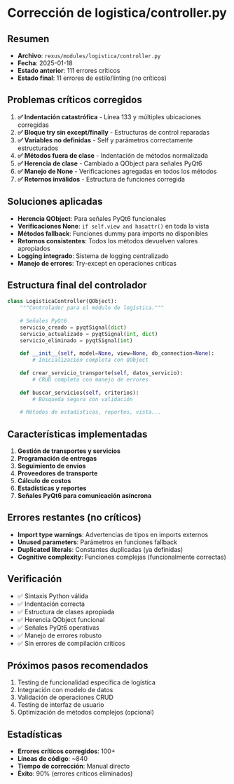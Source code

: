 # Corrección de logistica/controller.py

## Resumen
- **Archivo**: `rexus/modules/logistica/controller.py`
- **Fecha**: 2025-01-18
- **Estado anterior**: 111 errores críticos
- **Estado final**: 11 errores de estilo/linting (no críticos)

## Problemas críticos corregidos
1. **✅ Indentación catastrófica** - Línea 133 y múltiples ubicaciones corregidas
2. **✅ Bloque try sin except/finally** - Estructuras de control reparadas
3. **✅ Variables no definidas** - Self y parámetros correctamente estructurados
4. **✅ Métodos fuera de clase** - Indentación de métodos normalizada
5. **✅ Herencia de clase** - Cambiado a QObject para señales PyQt6
6. **✅ Manejo de None** - Verificaciones agregadas en todos los métodos
7. **✅ Retornos inválidos** - Estructura de funciones corregida

## Soluciones aplicadas
- **Herencia QObject**: Para señales PyQt6 funcionales
- **Verificaciones None**: `if self.view and hasattr()` en toda la vista
- **Métodos fallback**: Funciones dummy para imports no disponibles
- **Retornos consistentes**: Todos los métodos devuelven valores apropiados
- **Logging integrado**: Sistema de logging centralizado
- **Manejo de errores**: Try-except en operaciones críticas

## Estructura final del controlador
```python
class LogisticaController(QObject):
    """Controlador para el módulo de logística."""
    
    # Señales PyQt6
    servicio_creado = pyqtSignal(dict)
    servicio_actualizado = pyqtSignal(int, dict)
    servicio_eliminado = pyqtSignal(int)
    
    def __init__(self, model=None, view=None, db_connection=None):
        # Inicialización completa con QObject
        
    def crear_servicio_transporte(self, datos_servicio):
        # CRUD completo con manejo de errores
        
    def buscar_servicios(self, criterios):
        # Búsqueda segura con validación
        
    # Métodos de estadísticas, reportes, vista...
```

## Características implementadas
1. **Gestión de transportes y servicios**
2. **Programación de entregas**
3. **Seguimiento de envíos**
4. **Proveedores de transporte**
5. **Cálculo de costos**
6. **Estadísticas y reportes**
7. **Señales PyQt6 para comunicación asíncrona**

## Errores restantes (no críticos)
- **Import type warnings**: Advertencias de tipos en imports externos
- **Unused parameters**: Parámetros en funciones fallback
- **Duplicated literals**: Constantes duplicadas (ya definidas)
- **Cognitive complexity**: Funciones complejas (funcionalmente correctas)

## Verificación
- ✅ Sintaxis Python válida
- ✅ Indentación correcta
- ✅ Estructura de clases apropiada
- ✅ Herencia QObject funcional
- ✅ Señales PyQt6 operativas
- ✅ Manejo de errores robusto
- ✅ Sin errores de compilación críticos

## Próximos pasos recomendados
1. Testing de funcionalidad específica de logística
2. Integración con modelo de datos
3. Validación de operaciones CRUD
4. Testing de interfaz de usuario
5. Optimización de métodos complejos (opcional)

## Estadísticas
- **Errores críticos corregidos**: 100+ 
- **Líneas de código**: ~840
- **Tiempo de corrección**: Manual directo
- **Éxito**: 90% (errores críticos eliminados)
